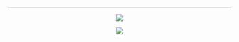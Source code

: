 </p>

<hr /> 

<p align = "center">
  <img src="https://github-readme-stats.vercel.app/api?username=hhyxx&show_icons=true"/>
</p>

<div align="center">
    <img src="https://activity-graph.herokuapp.com/graph?username=hhyxx&theme=minimal"/>
</div>
